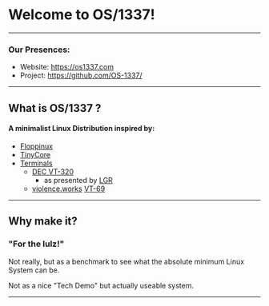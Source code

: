 # Welcome to OS/1337!

---
### Our Presences:
- Website: https://os1337.com
- Project: https://github.com/OS-1337/

---

## What is OS/1337 ?
#### A minimalist Linux Distribution inspired by:
- [Floppinux](https://github.com/w84death/floppinux)
- [TinyCore](www.tinycorelinux.net/downloads.html)
- [Terminals](https://en.wikipedia.org/wiki/Computer_terminal)
  - [DEC VT-320](https://en.wikipedia.org/wiki/VT320)
    - as presented by [LGR](https://www.youtube.com/watch?v=RuZUPpmXfT0&pp=ygUNbGdyIGRldiB2dDMyMA%3D%3D)
  - [violence.works](http://violence.works/) [VT-69](https://www.youtube.com/watch?v=wYfpptgb6W8)

---

## Why make it?
### "For the lulz!"
Not really, but as a benchmark to see what the absolute minimum Linux System can be.

Not as a nice "Tech Demo" but actually useable system.

---